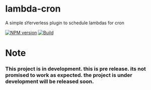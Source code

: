 <!-- @format -->

# lambda-cron

A simple sYerverless plugin to schedule lambdas for cron

[![NPM version](https://img.shields.io/npm/v/lambda-cron.svg)](https://www.npmjs.com/package/lambda-cron)
[![Build](https://github.com/levi-20/cronify/actions/workflows/npm-publish.yml/badge.svg)](https://github.com/levi-20/cronify/actions/workflows/npm-publish.yml)

# Note

### This project is in development. this is pre release. its not promised to work as expected. the project is under development will be released soon.

